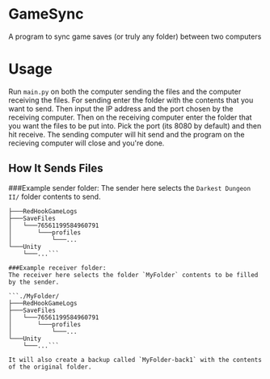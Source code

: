 # GameSync
A program to sync game saves (or truly any folder) between two computers

# Usage
Run `main.py` on both the computer sending the files and the computer receiving the files. For sending enter the folder with the contents that you want to send.  Then input the IP address and the port chosen by the receiving computer.  Then on the receiving computer enter the folder that you want the files to be put into.  Pick the port (its 8080 by default) and then hit receive.  The sending computer will hit send and the program on the recieving computer will close and you're done.  

## How It Sends Files
###Example sender folder:
The sender here selects the `Darkest Dungeon II/` folder contents to send.

```./Darkest Dungeon II/
├───RedHookGameLogs
├───SaveFiles
│   └───76561199584960791
│       └───profiles
│           └───...
└───Unity
    └───...```

###Example receiver folder:
The receiver here selects the folder `MyFolder` contents to be filled by the sender.

```./MyFolder/
├───RedHookGameLogs
├───SaveFiles
│   └───76561199584960791
│       └───profiles
│           └───...
└───Unity
    └───...```

It will also create a backup called `MyFolder-back1` with the contents of the original folder.
